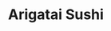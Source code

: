 ---
layout: place
title: Arigatai Sushi
permalink: /florida/north-miami/arigatai-sushi.html
stateAbbr: FL
stateName: Florida
cityName: North Miami
seo:
  type: restaurant
  links: https://arigataisushi.com/
place_id: ChIJgdE9LH-z2YgRzylx6tKl3sU
photos:
  - name: >-
      places/ChIJgdE9LH-z2YgRzylx6tKl3sU/photos/AeeoHcJVIQXnZVqd4QoY9sSTOtKD2Zt1ibEx0sq3uJIXL8VwyLGFOmYNx2fV2uuHFsztTJMt32Q_8Ro603ujFQ-7dqfsql0JhGrIRt6qYXlDj4-wQiXHp4ElBIq7ligRCHv7zfF3J2dDVWsLstUkSrN9zi1Ie_UtgepG0t5hF2z2ssJ5vr12JpSxsduF2vvInHRWoSDsqEozAYtjt4lZ7LR8nKx57n6iCeVbvgWyUjOVsjN12gKQ8QrEnbkB9CLgbwI4dSfZWY98dotfe7PhU-NrWCWMhSmZs8OrBUlz6O5He6KY7A
    widthPx: 768
    heightPx: 1024
    authorAttributions:
      - displayName: Arigatai Sushi
        uri: https://maps.google.com/maps/contrib/105540641690823688870
        photoUri: >-
          https://lh3.googleusercontent.com/a-/ALV-UjUWr7bv1HhTgixWrNp8HfSJyXqXnYGYRaJf9tHl2MhAM8AmtBM9=s100-p-k-no-mo
    flagContentUri: >-
      https://www.google.com/local/imagery/report/?cb_client=maps_api_places.places_api&image_key=!1e10!2sAF1QipPLx9ufyygj_Hagy2rH-M5d4koMl614LJhXTb3I&hl=en-US
    googleMapsUri: >-
      https://www.google.com/maps/place//data=!3m4!1e2!3m2!1sAF1QipPLx9ufyygj_Hagy2rH-M5d4koMl614LJhXTb3I!2e10!4m2!3m1!1s0x88d9b37f2c3dd181:0xc5dea5d2ea7129cf
  - name: >-
      places/ChIJgdE9LH-z2YgRzylx6tKl3sU/photos/AeeoHcKdV5U-lU2JlOcx7qEGwo1xrl6MtSPl1dfS7xRnCHKhaGCwWN_IiooMNWzhvgZNTUJqeQnXe74QuJnl0FkT7h8qFYlkkARPptyZaUUwZct4z-xpYu_aMvTqKevn6e6TZ-A1Adj6k5hGe9PnwmJSIet2KjSa_osiJkiaDn4uHaT3fzVnHOEHDtXGSptMmOcOAavlFjAJQZOztdi99ChcSfd_5xu40GEApgsXetg9Iw5YASg0kJ0SccGEp_KysHfRPgWnratXg5BjLTzBKn-eVQTPc5-T9HSeRDNSMeIwLD8bfA
    widthPx: 1440
    heightPx: 809
    authorAttributions:
      - displayName: Arigatai Sushi
        uri: https://maps.google.com/maps/contrib/105540641690823688870
        photoUri: >-
          https://lh3.googleusercontent.com/a-/ALV-UjUWr7bv1HhTgixWrNp8HfSJyXqXnYGYRaJf9tHl2MhAM8AmtBM9=s100-p-k-no-mo
    flagContentUri: >-
      https://www.google.com/local/imagery/report/?cb_client=maps_api_places.places_api&image_key=!1e10!2sAF1QipOkQb-Ll98RE4olEnOHQMi1cguI8cBYAsR7fiEH&hl=en-US
    googleMapsUri: >-
      https://www.google.com/maps/place//data=!3m4!1e2!3m2!1sAF1QipOkQb-Ll98RE4olEnOHQMi1cguI8cBYAsR7fiEH!2e10!4m2!3m1!1s0x88d9b37f2c3dd181:0xc5dea5d2ea7129cf
  - name: >-
      places/ChIJgdE9LH-z2YgRzylx6tKl3sU/photos/AeeoHcJw3WS4DSL63AAcyJ4gYTyhV_r1QKdJFUa7SsnxucKOR6reMp1x-PiDoClJNiNKVRGa2vVTQaYDtKb-PkoumTz5HPEnWmuEsAFd0H3rrZGFgJsTGkrMKoukCMUMu8_SVt_1qx8mM_drcwNfhmIkj4VYXx8TU_b7iF01QxsfMQfCfk-3NpC4EJYhJPknStlw3Cnmuukk6KJ5hcZqLYPNHZ7z9Rp-QiKDqurk98sAbMUJEcUQRSSNaW8Vj6xrix95AaWC1kye0rSm8qJ5lQL-qtrMsVjHy6o09HKdkuD69l_GPw
    widthPx: 4800
    heightPx: 3200
    authorAttributions:
      - displayName: Arigatai Sushi
        uri: https://maps.google.com/maps/contrib/105540641690823688870
        photoUri: >-
          https://lh3.googleusercontent.com/a-/ALV-UjUWr7bv1HhTgixWrNp8HfSJyXqXnYGYRaJf9tHl2MhAM8AmtBM9=s100-p-k-no-mo
    flagContentUri: >-
      https://www.google.com/local/imagery/report/?cb_client=maps_api_places.places_api&image_key=!1e10!2sAF1QipN2saI4Wxd9huYDdRm_uDkyXbNPHfqjfQpSC3x8&hl=en-US
    googleMapsUri: >-
      https://www.google.com/maps/place//data=!3m4!1e2!3m2!1sAF1QipN2saI4Wxd9huYDdRm_uDkyXbNPHfqjfQpSC3x8!2e10!4m2!3m1!1s0x88d9b37f2c3dd181:0xc5dea5d2ea7129cf
  - name: >-
      places/ChIJgdE9LH-z2YgRzylx6tKl3sU/photos/AeeoHcJW29oyaGKM7ILL6LoE3LD3yjiwdxbYQ7CFFm3fWY9cHfO89_0VCEYWAqJxQa6YMtBFrhKo1hYtSiYDnWKaghkhf2tuW843vo9ZFuafyKGrvibsAGcZ0Fvs4ENvw5GEqYKpw_sgrV3u_bp_ea7XK_0YvNwn-P6Oj8T2pWU1g5n4dMbCqod81gR3vT4S6nTEvZR8qmaNFQxlUUPmLKB9sKSoMIpcVmKZgKrjQVvdhDpRsotwmzcBCf-86tm2aPRounl6EwCOzxYACEUIYlttA2k6q8FrlZqkduXwkr_LMX1AMQ
    widthPx: 2048
    heightPx: 1365
    authorAttributions:
      - displayName: Arigatai Sushi
        uri: https://maps.google.com/maps/contrib/105540641690823688870
        photoUri: >-
          https://lh3.googleusercontent.com/a-/ALV-UjUWr7bv1HhTgixWrNp8HfSJyXqXnYGYRaJf9tHl2MhAM8AmtBM9=s100-p-k-no-mo
    flagContentUri: >-
      https://www.google.com/local/imagery/report/?cb_client=maps_api_places.places_api&image_key=!1e10!2sAF1QipPls5UUWQWw1f1ba2oB1CE_j78rJx6efW3PgxXQ&hl=en-US
    googleMapsUri: >-
      https://www.google.com/maps/place//data=!3m4!1e2!3m2!1sAF1QipPls5UUWQWw1f1ba2oB1CE_j78rJx6efW3PgxXQ!2e10!4m2!3m1!1s0x88d9b37f2c3dd181:0xc5dea5d2ea7129cf
  - name: >-
      places/ChIJgdE9LH-z2YgRzylx6tKl3sU/photos/AeeoHcKPAA-teOcYcexYKXlXXJbRTJmh7LV7_aHCgmBfrNetO4wbctnPI4RBN4SfB5JHKBafzeWAIOr08BWW2Q_yZNOXPfUx3gPCHS0djVZfiFtoGkOKJ30ye2ul26i3M4dvJBJJbWloxet8t7YOkN9X5zyniaOHZZVQZKMBhgFIt2qOTANFoBt1X4G30Kh-7for7jBeer83YvyqOuQKDRjQ4KOmsXIoomfGVcUTTDgvviGuzvzsdxvJwpI_2uh8qO7HFXt191dSRIOu4X28UmrLPpqHPBwPI-LH4MwAFThBwJQNdg
    widthPx: 1365
    heightPx: 2048
    authorAttributions:
      - displayName: Arigatai Sushi
        uri: https://maps.google.com/maps/contrib/105540641690823688870
        photoUri: >-
          https://lh3.googleusercontent.com/a-/ALV-UjUWr7bv1HhTgixWrNp8HfSJyXqXnYGYRaJf9tHl2MhAM8AmtBM9=s100-p-k-no-mo
    flagContentUri: >-
      https://www.google.com/local/imagery/report/?cb_client=maps_api_places.places_api&image_key=!1e10!2sAF1QipNAfzGtgIXBVl1I_GlrRwwuN3gkgi2gCiRjst4k&hl=en-US
    googleMapsUri: >-
      https://www.google.com/maps/place//data=!3m4!1e2!3m2!1sAF1QipNAfzGtgIXBVl1I_GlrRwwuN3gkgi2gCiRjst4k!2e10!4m2!3m1!1s0x88d9b37f2c3dd181:0xc5dea5d2ea7129cf
  - name: >-
      places/ChIJgdE9LH-z2YgRzylx6tKl3sU/photos/AeeoHcK1THUcRuC_02EdIbEio-QsPG3JFX7Uor7lBvOptgolD1AbqJdRTPfNl5NHLNSW1HODh8FGlx68yk2m8zxnozAMUguekH2vMeYCKADWFDjTOHXlarFeO0B7Z6ksZhsry5Nx8WdtUrsxBcdihGaMKyfsDlrUx_98RNDWMHSbgquRb2pYEjHhtgggrKwnqxFRXM23MQRO3_uw1RrHliKODqt3rz_3I5PjZLNDwEwEBq5h7L1jO4IHTRXA0UgTiVAEjSJvqfiPrBdHQKhs97phA4THVLysviDa6hMfTjsom6bH2g
    widthPx: 1440
    heightPx: 1440
    authorAttributions:
      - displayName: Arigatai Sushi
        uri: https://maps.google.com/maps/contrib/105540641690823688870
        photoUri: >-
          https://lh3.googleusercontent.com/a-/ALV-UjUWr7bv1HhTgixWrNp8HfSJyXqXnYGYRaJf9tHl2MhAM8AmtBM9=s100-p-k-no-mo
    flagContentUri: >-
      https://www.google.com/local/imagery/report/?cb_client=maps_api_places.places_api&image_key=!1e10!2sAF1QipOjeqftlmlWPxVA4fNjKSxuIrK81qm9PeZ-e4vJ&hl=en-US
    googleMapsUri: >-
      https://www.google.com/maps/place//data=!3m4!1e2!3m2!1sAF1QipOjeqftlmlWPxVA4fNjKSxuIrK81qm9PeZ-e4vJ!2e10!4m2!3m1!1s0x88d9b37f2c3dd181:0xc5dea5d2ea7129cf
  - name: >-
      places/ChIJgdE9LH-z2YgRzylx6tKl3sU/photos/AeeoHcKK3pymSCCw3ZEsCNyraLowyMNK5n4-4prpkRcHighGaEq0lmIijOK8LVStowUsDF3pxcZbYar6n91fZ1KCkd_Cu3PAHLqYfe6zuNfNvj8DwwdVBHpQYCcSXg-C13tegx_VrQET3dgAR8g0UeDc1NDMGJz4NIXRADHrZ0DcSvEZPWLkHNd62-hZ-EUUf8bM1y0a_pk9A8tKQoCZzgeQWqyvy_XT7ni1WxvLKqTeXXJsmeceDiJmPT_iF-dSNtzUpXrfuwxKbXXRRJFFGiwLpApddVIuVJtXXC9ySqusDV-3oA
    widthPx: 1440
    heightPx: 1440
    authorAttributions:
      - displayName: Arigatai Sushi
        uri: https://maps.google.com/maps/contrib/105540641690823688870
        photoUri: >-
          https://lh3.googleusercontent.com/a-/ALV-UjUWr7bv1HhTgixWrNp8HfSJyXqXnYGYRaJf9tHl2MhAM8AmtBM9=s100-p-k-no-mo
    flagContentUri: >-
      https://www.google.com/local/imagery/report/?cb_client=maps_api_places.places_api&image_key=!1e10!2sAF1QipOufdboqxxO0yw8PPi56xkqlan9lmCEw7s_A5GD&hl=en-US
    googleMapsUri: >-
      https://www.google.com/maps/place//data=!3m4!1e2!3m2!1sAF1QipOufdboqxxO0yw8PPi56xkqlan9lmCEw7s_A5GD!2e10!4m2!3m1!1s0x88d9b37f2c3dd181:0xc5dea5d2ea7129cf
  - name: >-
      places/ChIJgdE9LH-z2YgRzylx6tKl3sU/photos/AeeoHcIDVlEnmyloFMMTHI1bN15iCZFcWrfVqwgVojb1JjRrA9BVbhmgUvQ26hlZjWAYw3NPbp3KTfCxBnGoGo5eLgNdsv41gWMrx5Iy5V7uG24v1ThJxI0Sj_Ky1Rb3N5JJp4_Uhn96YpmrgwReMKfk2uXGnBg_5h35mSNkVksCZxvbKta5HwKD0WF_eooxi9k8Cded6CBevmoYU2iJPfa86Uq6I5zwpqCaHNAgSLZf5DT84r1od91MdVBSQW0KD6pM-_PO8OOzy6_L1SAiXgxFntcFvQatoZh8Kfhy-h4e7zrLHg
    widthPx: 1440
    heightPx: 1440
    authorAttributions:
      - displayName: Arigatai Sushi
        uri: https://maps.google.com/maps/contrib/105540641690823688870
        photoUri: >-
          https://lh3.googleusercontent.com/a-/ALV-UjUWr7bv1HhTgixWrNp8HfSJyXqXnYGYRaJf9tHl2MhAM8AmtBM9=s100-p-k-no-mo
    flagContentUri: >-
      https://www.google.com/local/imagery/report/?cb_client=maps_api_places.places_api&image_key=!1e10!2sAF1QipNTpFMddpLt5QmRqaxvK-CGr5wqCrENWHdQ146y&hl=en-US
    googleMapsUri: >-
      https://www.google.com/maps/place//data=!3m4!1e2!3m2!1sAF1QipNTpFMddpLt5QmRqaxvK-CGr5wqCrENWHdQ146y!2e10!4m2!3m1!1s0x88d9b37f2c3dd181:0xc5dea5d2ea7129cf
  - name: >-
      places/ChIJgdE9LH-z2YgRzylx6tKl3sU/photos/AeeoHcLxxcgz6Ab_wRk1j9r_LD-cjPKVC58x5q7TKcfBFahFfsm-82CH31FIKeU6wqfI0G6skiHgxzbmK1ijFJ5FLmpxbfAn7SD7p0YZBTSzI8pUuDCTXnO-CTbKqeLh8rJ9A2wOIVTQXGYkFDEbZRIgEtpG5V40JbEVBNzWpDewV2BgY0HSpTY_AFzmMXwjiPs_xbBCWLfK6HI0BF4N0anIG9RHkzRCk5CYUx2_Gofb_jZqZH4-RZxPw-jLjV_3UaVqFbAF8cy57gobSaInJLTAZChDJhK2JnBPo0lyACFGCIBtVI5tkWSCxPyPhKVp5bx_J9IK1w1c6Ce2V12JFisgUS1nkQa2YlHp381nCM67W0tKkhgh5FMBCDNTo0VNiWSuzgMXcZxMSn9v0aLhLaIFDpsoj3JHrFol_uqLYI89b8RMyQ
    widthPx: 3600
    heightPx: 4800
    authorAttributions:
      - displayName: Mohamad Elghoul
        uri: https://maps.google.com/maps/contrib/108663228375980957420
        photoUri: >-
          https://lh3.googleusercontent.com/a/ACg8ocIlvUaeNT_jL0L-J9bW7prLKOU-AtmYrbjnte0sjDiJ2jH5hg=s100-p-k-no-mo
    flagContentUri: >-
      https://www.google.com/local/imagery/report/?cb_client=maps_api_places.places_api&image_key=!1e10!2sCIHM0ogKEICAgMCgpqqAFQ&hl=en-US
    googleMapsUri: >-
      https://www.google.com/maps/place//data=!3m4!1e2!3m2!1sCIHM0ogKEICAgMCgpqqAFQ!2e10!4m2!3m1!1s0x88d9b37f2c3dd181:0xc5dea5d2ea7129cf
  - name: >-
      places/ChIJgdE9LH-z2YgRzylx6tKl3sU/photos/AeeoHcLNYzxN1UpZOB1pBEBbwfoM8pnLJq8FNv_l-ClhtmqkaWpFaG64YLcvqkNQCNAL6XfYI9W2qqkHSXrYu8J7ksiiofW4DJV26GH0CD9rnZ2E6IP3j0rlJnf8CUPYomE6gjtpj6w_aU91EwwxVWRwrAbtqYLhfxHbw9Flj4J689Kkv1nYhRt926BGdJA9qPK2eX8mzKFSe8b4WhYK87Q6lCFD3McHNTpvWy6dY2cUGdttsI2R13UQercJZoeRUWZRuPW5qYojbrk0j8JkcQcvI4MXOPGG-HiLM6EKL878cukJd29dt2CHiNecEJz-tErXvfZ8PaFQwy2lk7cz6Xfq6_xZochSVHlXdy66cl3cmUUiWl9X5IaksTDYFEuaz_1k1Z72SmTlQy5o31gqm3Wuv37cr_teQpNR-2VSZlT9YOEkNcU
    widthPx: 3024
    heightPx: 4032
    authorAttributions:
      - displayName: Caro Parra
        uri: https://maps.google.com/maps/contrib/113567041923512815626
        photoUri: >-
          https://lh3.googleusercontent.com/a/ACg8ocL-27Cur9WjED0JeZFJlktrWceZyFu5JMYbICxgjZGQNXLW_w=s100-p-k-no-mo
    flagContentUri: >-
      https://www.google.com/local/imagery/report/?cb_client=maps_api_places.places_api&image_key=!1e10!2sCIHM0ogKEICAgIDXif7Y9wE&hl=en-US
    googleMapsUri: >-
      https://www.google.com/maps/place//data=!3m4!1e2!3m2!1sCIHM0ogKEICAgIDXif7Y9wE!2e10!4m2!3m1!1s0x88d9b37f2c3dd181:0xc5dea5d2ea7129cf
address: 1817 NE 123rd St, North Miami, FL 33181, USA
street: 1817 NE 123rd St
city: North Miami
state: FL
zip: '33181'
country: USA
neighborhood: null
latitude: '25.890065'
longitude: '-80.162065'
accessibility_options:
  wheelchairAccessibleParking: true
  wheelchairAccessibleEntrance: true
  wheelchairAccessibleRestroom: true
  wheelchairAccessibleSeating: true
business_status: OPERATIONAL
name: Arigatai Sushi
google_maps_links:
  directionsUri: >-
    https://www.google.com/maps/dir//''/data=!4m7!4m6!1m1!4e2!1m2!1m1!1s0x88d9b37f2c3dd181:0xc5dea5d2ea7129cf!3e0
  placeUri: https://maps.google.com/?cid=14258015795596569039
  writeAReviewUri: >-
    https://www.google.com/maps/place//data=!4m3!3m2!1s0x88d9b37f2c3dd181:0xc5dea5d2ea7129cf!12e1
  reviewsUri: >-
    https://www.google.com/maps/place//data=!4m4!3m3!1s0x88d9b37f2c3dd181:0xc5dea5d2ea7129cf!9m1!1b1
  photosUri: >-
    https://www.google.com/maps/place//data=!4m3!3m2!1s0x88d9b37f2c3dd181:0xc5dea5d2ea7129cf!10e5
primary_type: Sushi Restaurant
opening_hours:
  regular: null
  current: null
secondary_opening_hours:
  regular:
    weekdayDescriptions: null
    type: null
  current:
    weekdayDescriptions: null
    type: null
phone: (786) 483-7537
price_level: null
price_range: $30 &ndash; $50
rating: '4.8'
rating_count: 0
website: https://arigataisushi.com/
description: >-
  Discover Arigatai Sushi in North Miami, FL$$$Arigatai Sushi in North Miami,
  FL, stands out as a welcoming spot for those seeking fresh sushi and
  Japanese-inspired cuisine in a cozy setting. The restaurant emphasizes
  high-quality ingredients and inventive flavors, making it a favorite for
  casual diners looking to enjoy creative dishes that blend tradition with
  modern twists. Standout offerings include flavorful rolls and appetizers that
  deliver a burst of taste, all beautifully presented to enhance the dining
  experience. With options for dine-in, takeout, and outdoor seating, it caters
  to a variety of preferences, whether you're stopping by for a quick meal or
  gathering with friends. This sushi destination in the area continues to
  attract those exploring top-rated Japanese places near me for a relaxed and
  enjoyable atmosphere.
generative_summary: >-
  Discover Arigatai Sushi in North Miami, FL$$$Arigatai Sushi in North Miami,
  FL, stands out as a welcoming spot for those seeking fresh sushi and
  Japanese-inspired cuisine in a cozy setting. The restaurant emphasizes
  high-quality ingredients and inventive flavors, making it a favorite for
  casual diners looking to enjoy creative dishes that blend tradition with
  modern twists. Standout offerings include flavorful rolls and appetizers that
  deliver a burst of taste, all beautifully presented to enhance the dining
  experience. With options for dine-in, takeout, and outdoor seating, it caters
  to a variety of preferences, whether you're stopping by for a quick meal or
  gathering with friends. This sushi destination in the area continues to
  attract those exploring top-rated Japanese places near me for a relaxed and
  enjoyable atmosphere.
generative_disclosure: Summarized by AI using the Grok-3-Mini model.
reviews:
  - name: >-
      places/ChIJgdE9LH-z2YgRzylx6tKl3sU/reviews/ChZDSUhNMG9nS0VJQ0FnTURnckpXZFVREAE
    relativePublishTimeDescription: a month ago
    rating: 5
    text:
      text: >-
        Amazing Sushi and Great Service!


        I had a fantastic experience at Arigatai Sushi! The service was
        excellent—attentive but not intrusive, which made the meal even more
        enjoyable. The staff checks in at just the right moments without
        constantly hovering.


        The food was on another level—high quality, incredibly fresh, and
        beautifully presented. Everything tasted amazing, but I highly recommend
        the Tuna Cracker, the Volcano Roll, and the Bans—each one was packed
        with flavor!


        The restaurant itself is a bit small, but the design is stylish and
        comfortable. The ambiance is great, with music at a reasonable volume,
        allowing for easy conversation.


        A small downside was that the restrooms weren’t very clean, but overall,
        the experience was excellent. Prices are very reasonable, making it a
        great value for the quality you get.


        One important note: they don’t automatically add an 18% tip to the bill,
        so be sure to tip generously! Highly recommend this spot!
      languageCode: en
    originalText:
      text: >-
        Amazing Sushi and Great Service!


        I had a fantastic experience at Arigatai Sushi! The service was
        excellent—attentive but not intrusive, which made the meal even more
        enjoyable. The staff checks in at just the right moments without
        constantly hovering.


        The food was on another level—high quality, incredibly fresh, and
        beautifully presented. Everything tasted amazing, but I highly recommend
        the Tuna Cracker, the Volcano Roll, and the Bans—each one was packed
        with flavor!


        The restaurant itself is a bit small, but the design is stylish and
        comfortable. The ambiance is great, with music at a reasonable volume,
        allowing for easy conversation.


        A small downside was that the restrooms weren’t very clean, but overall,
        the experience was excellent. Prices are very reasonable, making it a
        great value for the quality you get.


        One important note: they don’t automatically add an 18% tip to the bill,
        so be sure to tip generously! Highly recommend this spot!
      languageCode: en
    authorAttribution:
      displayName: HADASA SHEMER
      uri: https://www.google.com/maps/contrib/107732368580678975915/reviews
      photoUri: >-
        https://lh3.googleusercontent.com/a/ACg8ocJ4Y074zGMK9aFpKca2hkthOhAHWLebZjjTbD_jGh6KWWgIBA=s128-c0x00000000-cc-rp-mo-ba2
    publishTime: '2025-02-23T02:13:29.249896Z'
    flagContentUri: >-
      https://www.google.com/local/review/rap/report?postId=ChZDSUhNMG9nS0VJQ0FnTURnckpXZFVREAE&d=17924085&t=1
    googleMapsUri: >-
      https://www.google.com/maps/reviews/data=!4m6!14m5!1m4!2m3!1sChZDSUhNMG9nS0VJQ0FnTURnckpXZFVREAE!2m1!1s0x88d9b37f2c3dd181:0xc5dea5d2ea7129cf
  - name: >-
      places/ChIJgdE9LH-z2YgRzylx6tKl3sU/reviews/ChZDSUhNMG9nS0VJQ0FnSURmNlpYWlV3EAE
    relativePublishTimeDescription: 3 months ago
    rating: 4
    text:
      text: >-
        Hello, The place is very cozy, and modern. We (4) all got our meals
        relatively quickly. One order being delayed slightly. Food is decent.
        Althought, I would expect a better experience considering the price. Our
        waitress went above and beyond. Asking us about our meals beforehand and
        confirming our order. Would recommend.
      languageCode: en
    originalText:
      text: >-
        Hello, The place is very cozy, and modern. We (4) all got our meals
        relatively quickly. One order being delayed slightly. Food is decent.
        Althought, I would expect a better experience considering the price. Our
        waitress went above and beyond. Asking us about our meals beforehand and
        confirming our order. Would recommend.
      languageCode: en
    authorAttribution:
      displayName: r1avura
      uri: https://www.google.com/maps/contrib/110097544475763602174/reviews
      photoUri: >-
        https://lh3.googleusercontent.com/a/ACg8ocIeEnKhfe5dzkeQdm7jiiPivWdvbx4ErhnLVlNkFsT20ApaMw=s128-c0x00000000-cc-rp-mo
    publishTime: '2025-01-08T02:00:18.332967Z'
    flagContentUri: >-
      https://www.google.com/local/review/rap/report?postId=ChZDSUhNMG9nS0VJQ0FnSURmNlpYWlV3EAE&d=17924085&t=1
    googleMapsUri: >-
      https://www.google.com/maps/reviews/data=!4m6!14m5!1m4!2m3!1sChZDSUhNMG9nS0VJQ0FnSURmNlpYWlV3EAE!2m1!1s0x88d9b37f2c3dd181:0xc5dea5d2ea7129cf
  - name: >-
      places/ChIJgdE9LH-z2YgRzylx6tKl3sU/reviews/ChZDSUhNMG9nS0VJQ0FnSURfdE4zYll3EAE
    relativePublishTimeDescription: 2 months ago
    rating: 5
    text:
      text: >-
        Leila was wonderfully delightful! Excellent service, very attentive &
        professional.  The good was yummy!!!! The presentation was beautiful.
        The ambience was joyous. Pork belly boa buns were soooo good

        The rolls were delicious as well, the plantain on the plantain roll
        would be even better if the plantain were thicker/Cuban style

        Otherwise perfection

        They accommodated our preferences with ease and this made everything
        even better so good

        Can’t wait to come back
      languageCode: en
    originalText:
      text: >-
        Leila was wonderfully delightful! Excellent service, very attentive &
        professional.  The good was yummy!!!! The presentation was beautiful.
        The ambience was joyous. Pork belly boa buns were soooo good

        The rolls were delicious as well, the plantain on the plantain roll
        would be even better if the plantain were thicker/Cuban style

        Otherwise perfection

        They accommodated our preferences with ease and this made everything
        even better so good

        Can’t wait to come back
      languageCode: en
    authorAttribution:
      displayName: CFam C
      uri: https://www.google.com/maps/contrib/100979500113642594598/reviews
      photoUri: >-
        https://lh3.googleusercontent.com/a/ACg8ocL78VATc2ZBa4dFRAkHrukqo82C3BQIAiWbYjchAfOH4Xl1y5p2=s128-c0x00000000-cc-rp-mo-ba2
    publishTime: '2025-01-22T00:50:00.959126Z'
    flagContentUri: >-
      https://www.google.com/local/review/rap/report?postId=ChZDSUhNMG9nS0VJQ0FnSURfdE4zYll3EAE&d=17924085&t=1
    googleMapsUri: >-
      https://www.google.com/maps/reviews/data=!4m6!14m5!1m4!2m3!1sChZDSUhNMG9nS0VJQ0FnSURfdE4zYll3EAE!2m1!1s0x88d9b37f2c3dd181:0xc5dea5d2ea7129cf
  - name: >-
      places/ChIJgdE9LH-z2YgRzylx6tKl3sU/reviews/ChZDSUhNMG9nS0VJQ0FnSUNmbG91M1VREAE
    relativePublishTimeDescription: 3 months ago
    rating: 5
    text:
      text: >-
        Arigatai is my go-to sushi spot in the neighborhood. The food is
        consistently excellent, whether dining in or ordering takeout. The staff
        is warm and welcoming, and the owner is always present, ensuring
        everything runs smoothly with great attention to detail. My staples are
        the Sunset Roll, Crunchy Tuna, and Salmon & Tuna Delights—always fresh
        and flavorful. The buns and gyozas are just as delicious. Wishing them
        continued success!
      languageCode: en
    originalText:
      text: >-
        Arigatai is my go-to sushi spot in the neighborhood. The food is
        consistently excellent, whether dining in or ordering takeout. The staff
        is warm and welcoming, and the owner is always present, ensuring
        everything runs smoothly with great attention to detail. My staples are
        the Sunset Roll, Crunchy Tuna, and Salmon & Tuna Delights—always fresh
        and flavorful. The buns and gyozas are just as delicious. Wishing them
        continued success!
      languageCode: en
    authorAttribution:
      displayName: Emir Yunusoglu
      uri: https://www.google.com/maps/contrib/112562129985982588267/reviews
      photoUri: >-
        https://lh3.googleusercontent.com/a-/ALV-UjUr-MJZA2NsibqsMl6Y3mkt7xiuVms6QF2nDyZIQAzqgbAwfRJV=s128-c0x00000000-cc-rp-mo-ba5
    publishTime: '2024-12-28T19:22:32.883424Z'
    flagContentUri: >-
      https://www.google.com/local/review/rap/report?postId=ChZDSUhNMG9nS0VJQ0FnSUNmbG91M1VREAE&d=17924085&t=1
    googleMapsUri: >-
      https://www.google.com/maps/reviews/data=!4m6!14m5!1m4!2m3!1sChZDSUhNMG9nS0VJQ0FnSUNmbG91M1VREAE!2m1!1s0x88d9b37f2c3dd181:0xc5dea5d2ea7129cf
  - name: >-
      places/ChIJgdE9LH-z2YgRzylx6tKl3sU/reviews/ChdDSUhNMG9nS0VJQ0FnTUNncHFxQXBRRRAB
    relativePublishTimeDescription: a month ago
    rating: 3
    text:
      text: >-
        I had high hopes for this spot, but unfortunately, the food didn’t live
        up to expectations. The tuna tartare had a fishy odor and taste, which
        was a clear sign it wasn’t very fresh. On the bright side, the edamame
        was great, and the wakame special was pretty good, though it could’ve
        used more salmon pieces.


        The biggest disappointment was the sushi rolls. The truffle kani roll
        was advertised as 10 pieces but came with only 8. It lacked flavor, was
        dry, and completely fell apart when picked up. The crab salad inside was
        bland and didn’t add much to the roll. The Miami roll, supposedly a
        signature item, felt like a basic shrimp crunch roll—nothing special.
        Again, the crab salad on top was dry, had an odd taste, and didn’t work
        well with the roll.


        On a positive note, the service was good, and the staff was friendly,
        but unfortunately, that wasn’t enough to make up for the disappointing
        food. I try a new sushi spot every week, and this one just isn’t a place
        I’d return to.
      languageCode: en
    originalText:
      text: >-
        I had high hopes for this spot, but unfortunately, the food didn’t live
        up to expectations. The tuna tartare had a fishy odor and taste, which
        was a clear sign it wasn’t very fresh. On the bright side, the edamame
        was great, and the wakame special was pretty good, though it could’ve
        used more salmon pieces.


        The biggest disappointment was the sushi rolls. The truffle kani roll
        was advertised as 10 pieces but came with only 8. It lacked flavor, was
        dry, and completely fell apart when picked up. The crab salad inside was
        bland and didn’t add much to the roll. The Miami roll, supposedly a
        signature item, felt like a basic shrimp crunch roll—nothing special.
        Again, the crab salad on top was dry, had an odd taste, and didn’t work
        well with the roll.


        On a positive note, the service was good, and the staff was friendly,
        but unfortunately, that wasn’t enough to make up for the disappointing
        food. I try a new sushi spot every week, and this one just isn’t a place
        I’d return to.
      languageCode: en
    authorAttribution:
      displayName: Mohamad Elghoul
      uri: https://www.google.com/maps/contrib/108663228375980957420/reviews
      photoUri: >-
        https://lh3.googleusercontent.com/a/ACg8ocIlvUaeNT_jL0L-J9bW7prLKOU-AtmYrbjnte0sjDiJ2jH5hg=s128-c0x00000000-cc-rp-mo
    publishTime: '2025-02-16T18:00:07.202539Z'
    flagContentUri: >-
      https://www.google.com/local/review/rap/report?postId=ChdDSUhNMG9nS0VJQ0FnTUNncHFxQXBRRRAB&d=17924085&t=1
    googleMapsUri: >-
      https://www.google.com/maps/reviews/data=!4m6!14m5!1m4!2m3!1sChdDSUhNMG9nS0VJQ0FnTUNncHFxQXBRRRAB!2m1!1s0x88d9b37f2c3dd181:0xc5dea5d2ea7129cf
review_summary: >-
  Insights from Recent Feedback$$$Visitors to this sushi restaurant often praise
  the fresh and flavorful dishes, with many highlighting the delicious rolls and
  appetizers as standout choices for a satisfying meal. While most feedback
  appreciates the attentive service and cozy vibe that make it ideal for casual
  get-togethers, a few note minor inconsistencies like portion sizes or
  occasional lapses in details that could enhance the overall experience. Folks
  searching for sushi near me frequently mention it as a solid option for both
  dine-in and takeout, emphasizing the value for the quality provided. Despite
  these small drawbacks, the general consensus leans positive, with patrons
  enjoying the welcoming environment and recommending it for anyone craving
  reliable Japanese flavors. If you're on the hunt for best sushi restaurants in
  the neighborhood, this spot offers a generally enjoyable experience worth
  trying.
review_disclosure: Summarized by AI using the Grok-3-Mini model.
parking_options:
  freeParkingLot: true
  freeStreetParking: true
payment_options:
  acceptsCreditCards: true
  acceptsDebitCards: true
  acceptsCashOnly: false
  acceptsNfc: true
allow_dogs: null
curbside_pickup: false
delivery: true
dine_in: true
good_for_children: true
good_for_groups: true
good_for_sports: null
live_music: false
menu_for_children: true
outdoor_seating: true
reservable: true
restroom: true
serves_beer: true
serves_breakfast: false
serves_brunch: false
serves_cocktails: true
serves_coffee: true
serves_dinner: true
serves_dessert: true
serves_lunch: true
serves_vegetarian_food: true
serves_wine: true
takeout: true
update_category: pro
places_description: null

---